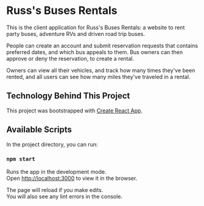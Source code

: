 # Russ's Buses Rentals

This is the client application for Russ's Buses Rentals: a website to rent party buses, adventure RVs and driven road trip buses.

People can create an account and submit reservation requests that contains preferred dates, and which bus appeals to them. Bus owners can then approve or deny the reservation, to create a rental.

Owners can view all their vehicles, and track how many times they've been rented, and all users can see how many miles they've traveled in a rental.

## Technology Behind This Project

This project was bootstrapped with [Create React App](https://github.com/facebook/create-react-app).

## Available Scripts

In the project directory, you can run:

### `npm start`

Runs the app in the development mode.\
Open [http://localhost:3000](http://localhost:3000) to view it in the browser.

The page will reload if you make edits.\
You will also see any lint errors in the console.
